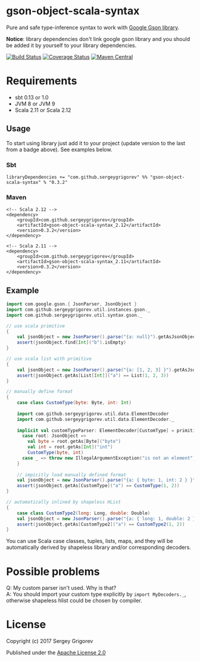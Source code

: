 # gson-object-scala-syntax

Pure and safe type-inference syntax to work 
with [Google Gson library](com.google.gson.JsonObject).

**Notice**: library dependencies don't link google gson library and
you should be added it by yourself to your library dependencies.

[![Build Status](https://travis-ci.org/SergeyGrigorev/gson-object-scala-syntax.svg?branch=master)](https://travis-ci.org/SergeyGrigorev/gson-object-scala-syntax)
[![Coverage Status](https://coveralls.io/repos/github/SergeyGrigorev/gson-object-scala-syntax/badge.svg?branch=master)](https://coveralls.io/github/SergeyGrigorev/gson-object-scala-syntax?branch=master)
[![Maven Central](https://maven-badges.herokuapp.com/maven-central/com.github.sergeygrigorev/gson-object-scala-syntax_2.12/badge.svg)](https://maven-badges.herokuapp.com/maven-central/com.github.sergeygrigorev/gson-object-scala-syntax_2.12)


# Requirements
* sbt 0.13 or 1.0
* JVM 8 or JVM 9
* Scala 2.11 or Scala 2.12

## Usage
To start using library just add it to your project (update version to the last from a badge above). See examples below.

### Sbt
```
libraryDependencies += "com.github.sergeygrigorev" %% "gson-object-scala-syntax" % "0.3.2"

```

### Maven
```
<!-- Scala 2.12 -->
<dependency>
    <groupId>com.github.sergeygrigorev</groupId>
    <artifactId>gson-object-scala-syntax_2.12</artifactId>
    <version>0.3.2</version>
</dependency>

<!-- Scala 2.11 -->
<dependency>
    <groupId>com.github.sergeygrigorev</groupId>
    <artifactId>gson-object-scala-syntax_2.11</artifactId>
    <version>0.3.2</version>
</dependency>

```

## Example
```scala
import com.google.gson.{ JsonParser, JsonObject }
import com.github.sergeygrigorev.util.instances.gson._
import com.github.sergeygrigorev.util.syntax.gson._

// use scala primitive
{
    val jsonObject = new JsonParser().parse("{a: null}").getAsJsonObject
    assert(jsonObject.find[Int]("b").isEmpty)
}

// use scala list with primitive
{
    val jsonObject = new JsonParser().parse("{a: [1, 2, 3] }").getAsJsonObject
    assert(jsonObject.getAs[List[Int]]("a") == List(1, 2, 3))
}

// manually define format
{
    case class CustomType(byte: Byte, int: Int)
    
    import com.github.sergeygrigorev.util.data.ElementDecoder
    import com.github.sergeygrigorev.util.data.ElementDecoder._
    
    implicit val customTypeParser: ElementDecoder[CustomType] = primitive[CustomType] {
      case root: JsonObject =>
        val byte = root.getAs[Byte]("byte")
        val int = root.getAs[Int]("int")
        CustomType(byte, int)
      case _ => throw new IllegalArgumentException("is not an element")
    }
    
    // impicitly load manually defined format
    val jsonObject = new JsonParser().parse("{a: { byte: 1, int: 2 } }").getAsJsonObject
    assert(jsonObject.getAs[CustomType]("a") == CustomType(1, 2))
}

// automatically inlined by shapeless HList
{
    case class CustomType2(long: Long, double: Double)
    val jsonObject = new JsonParser().parse("{a: { long: 1, double: 2 } }").getAsJsonObject
    assert(jsonObject.getAs[CustomType2]("a") == CustomType2(1, 2))
}
```

You can use Scala case classes, tuples, lists, maps, and they will be
automatically derived by shapeless library and/or corresponding decoders.

# Possible problems

Q: My custom parser isn't used. Why is that?  
A: You should import your custom type explicitly by `import MyDecoders._`, otherwise shapeless hlist could be chosen by 
compiler. 

# License

Copyright (c) 2017 Sergey Grigorev

Published under the [Apache License 2.0](http://www.apache.org/licenses/LICENSE-2.0.txt)